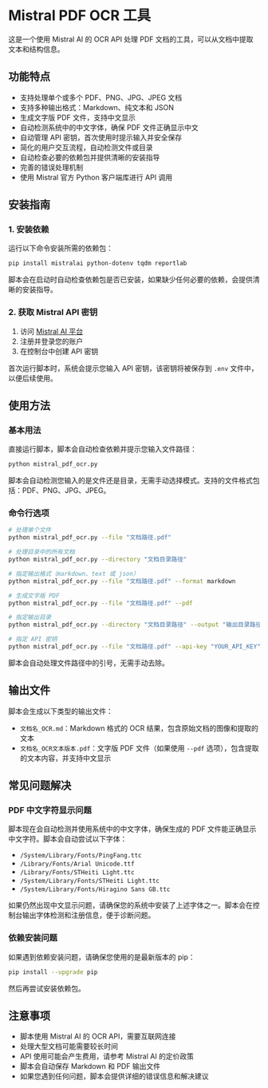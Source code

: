 # Mistral PDF OCR 工具

这是一个使用 Mistral AI 的 OCR API 处理 PDF 文档的工具，可以从文档中提取文本和结构信息。

## 功能特点

- 支持处理单个或多个 PDF、PNG、JPG、JPEG 文档
- 支持多种输出格式：Markdown、纯文本和 JSON
- 生成文字版 PDF 文件，支持中文显示
- 自动检测系统中的中文字体，确保 PDF 文件正确显示中文
- 自动管理 API 密钥，首次使用时提示输入并安全保存
- 简化的用户交互流程，自动检测文件或目录
- 自动检查必要的依赖包并提供清晰的安装指导
- 完善的错误处理机制
- 使用 Mistral 官方 Python 客户端库进行 API 调用

## 安装指南

### 1. 安装依赖

运行以下命令安装所需的依赖包：

```bash
pip install mistralai python-dotenv tqdm reportlab
```

脚本会在启动时自动检查依赖包是否已安装，如果缺少任何必要的依赖，会提供清晰的安装指导。

### 2. 获取 Mistral API 密钥

1. 访问 [Mistral AI 平台](https://console.mistral.ai/)
2. 注册并登录您的账户
3. 在控制台中创建 API 密钥

首次运行脚本时，系统会提示您输入 API 密钥，该密钥将被保存到 `.env` 文件中，以便后续使用。

## 使用方法

### 基本用法

直接运行脚本，脚本会自动检查依赖并提示您输入文件路径：

```bash
python mistral_pdf_ocr.py
```

脚本会自动检测您输入的是文件还是目录，无需手动选择模式。支持的文件格式包括：PDF、PNG、JPG、JPEG。

### 命令行选项

```bash
# 处理单个文件
python mistral_pdf_ocr.py --file "文档路径.pdf"

# 处理目录中的所有文档
python mistral_pdf_ocr.py --directory "文档目录路径"

# 指定输出格式（markdown、text 或 json）
python mistral_pdf_ocr.py --file "文档路径.pdf" --format markdown

# 生成文字版 PDF
python mistral_pdf_ocr.py --file "文档路径.pdf" --pdf

# 指定输出目录
python mistral_pdf_ocr.py --directory "文档目录路径" --output "输出目录路径"

# 指定 API 密钥
python mistral_pdf_ocr.py --file "文档路径.pdf" --api-key "YOUR_API_KEY"
```

脚本会自动处理文件路径中的引号，无需手动去除。

## 输出文件

脚本会生成以下类型的输出文件：

- `文档名_OCR.md`：Markdown 格式的 OCR 结果，包含原始文档的图像和提取的文本
- `文档名_OCR文本版本.pdf`：文字版 PDF 文件（如果使用 `--pdf` 选项），包含提取的文本内容，并支持中文显示

## 常见问题解决

### PDF 中文字符显示问题

脚本现在会自动检测并使用系统中的中文字体，确保生成的 PDF 文件能正确显示中文字符。脚本会自动尝试以下字体：

- `/System/Library/Fonts/PingFang.ttc`
- `/Library/Fonts/Arial Unicode.ttf`
- `/Library/Fonts/STHeiti Light.ttc`
- `/System/Library/Fonts/STHeiti Light.ttc`
- `/System/Library/Fonts/Hiragino Sans GB.ttc`

如果仍然出现中文显示问题，请确保您的系统中安装了上述字体之一。脚本会在控制台输出字体检测和注册信息，便于诊断问题。

### 依赖安装问题

如果遇到依赖安装问题，请确保您使用的是最新版本的 pip：

```bash
pip install --upgrade pip
```

然后再尝试安装依赖包。

## 注意事项

- 脚本使用 Mistral AI 的 OCR API，需要互联网连接
- 处理大型文档可能需要较长时间
- API 使用可能会产生费用，请参考 Mistral AI 的定价政策
- 脚本会自动保存 Markdown 和 PDF 输出文件
- 如果您遇到任何问题，脚本会提供详细的错误信息和解决建议
